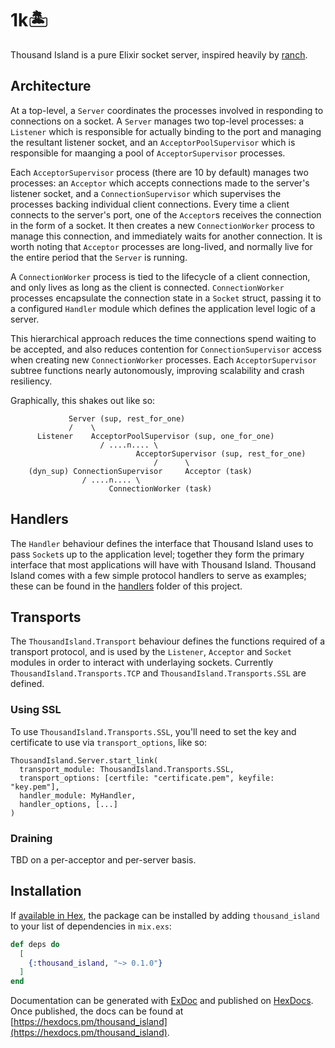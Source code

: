 # 1k🏝 

Thousand Island is a pure Elixir socket server, inspired heavily by [ranch](https://github.com/ninenines/ranch).

## Architecture

At a top-level, a `Server` coordinates the processes involved
in responding to connections on a socket. A `Server` manages two top-level
processes: a `Listener` which is responsible for actually binding to the port 
and managing the resultant listener socket, and an `AcceptorPoolSupervisor` which 
is responsible for maanging a pool of `AcceptorSupervisor` processes. 

Each `AcceptorSupervisor` process (there are 10 by default) manages two processes: an 
`Acceptor` which accepts connections made to the server's listener socket, 
and a `ConnectionSupervisor` which supervises the processes backing individual
client connections. Every time a client connects to the server's port, one of 
the `Acceptor`s receives the connection in the form of a socket. It then 
creates a new `ConnectionWorker` process to manage this connection, and immediately 
waits for another connection. It is worth noting that `Acceptor` processes 
are long-lived, and normally live for the entire period that the `Server` is 
running.

A `ConnectionWorker` process is tied to the lifecycle of a client connection, and 
only lives as long as the client is connected. `ConnectionWorker` processes
encapsulate the connection state in a `Socket` struct, passing it to a 
configured `Handler` module which defines the application level logic of a server.

This hierarchical approach reduces the time connections spend waiting to be accepted,
and also reduces contention for `ConnectionSupervisor` access when creating new 
`ConnectionWorker` processes. Each `AcceptorSupervisor` subtree functions nearly autonomously, 
improving scalability and crash resiliency.

Graphically, this shakes out like so:

```
             Server (sup, rest_for_one)
             /    \
      Listener    AcceptorPoolSupervisor (sup, one_for_one)
                    / ....n.... \
                            AcceptorSupervisor (sup, rest_for_one)
                                /      \
    (dyn_sup) ConnectionSupervisor     Acceptor (task)
                / ....n.... \
                      ConnectionWorker (task)
```

## Handlers

The `Handler` behaviour defines the interface that Thousand Island uses to pass
`Socket`s up to the application level; together they form the primary interface that 
most applications will have with Thousand Island. Thousand Island comes with
a few simple protocol handlers to serve as examples; these can be found in the [handlers](https://github.com/mtrudel/thousand_island/tree/master/lib/thousand_island/handlers) 
folder of this project.

## Transports

The `ThousandIsland.Transport` behaviour defines the functions required of a transport protocol, and is used by the `Listener`,
`Acceptor` and `Socket` modules in order to interact with underlaying sockets. Currently
`ThousandIsland.Transports.TCP` and `ThousandIsland.Transports.SSL` are defined.

### Using SSL

To use `ThousandIsland.Transports.SSL`, you'll need to set the key and certificate to use 
via `transport_options`, like so:

```
ThousandIsland.Server.start_link(
  transport_module: ThousandIsland.Transports.SSL, 
  transport_options: [certfile: "certificate.pem", keyfile: "key.pem"], 
  handler_module: MyHandler,
  handler_options, [...]
)
```

### Draining

TBD on a per-acceptor and per-server basis. 

## Installation

If [available in Hex](https://hex.pm/docs/publish), the package can be installed
by adding `thousand_island` to your list of dependencies in `mix.exs`:

```elixir
def deps do
  [
    {:thousand_island, "~> 0.1.0"}
  ]
end
```

Documentation can be generated with [ExDoc](https://github.com/elixir-lang/ex_doc)
and published on [HexDocs](https://hexdocs.pm). Once published, the docs can
be found at [https://hexdocs.pm/thousand_island](https://hexdocs.pm/thousand_island).

